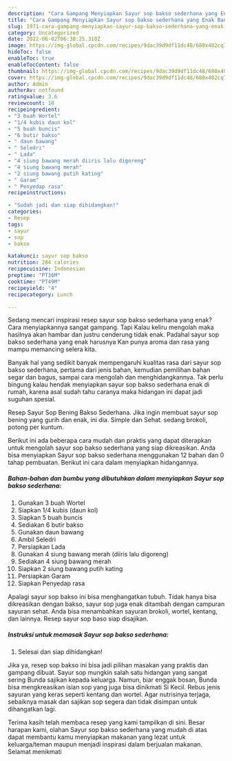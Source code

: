 ```yaml
---
description: "Cara Gampang Menyiapkan Sayur sop bakso sederhana yang Enak Banget"
title: "Cara Gampang Menyiapkan Sayur sop bakso sederhana yang Enak Banget"
slug: 1971-cara-gampang-menyiapkan-sayur-sop-bakso-sederhana-yang-enak-banget
category: Uncategorized
date: 2022-06-02T06:38:25.310Z
image: https://img-global.cpcdn.com/recipes/9dac39d9df11dc48/680x482cq70/sayur-sop-bakso-sederhana-foto-resep-utama.jpg
hideToc: false
enableToc: true
enableTocContent: false
thumbnail: https://img-global.cpcdn.com/recipes/9dac39d9df11dc48/680x482cq70/sayur-sop-bakso-sederhana-foto-resep-utama.jpg
cover: https://img-global.cpcdn.com/recipes/9dac39d9df11dc48/680x482cq70/sayur-sop-bakso-sederhana-foto-resep-utama.jpg
author: Admin
authorAv: notfound
ratingvalue: 3.6
reviewcount: 18
recipeingredient:
- "3 buah Wortel"
- "1/4 kubis daun kol"
- "5 buah buncis"
- "6 butir bakso"
- " daun bawang"
- " Seledri"
- " Lada"
- "4 siung bawang merah diiris lalu digoreng"
- "4 siung bawang merah"
- "2 siung bawang putih kating"
- " Garam"
- " Penyedap rasa"
recipeinstructions:

- "Sudah jadi dan siap dihidangkan!"
categories:
- Resep
tags:
- sayur
- sop
- bakso

katakunci: sayur sop bakso 
nutrition: 284 calories
recipecuisine: Indonesian
preptime: "PT36M"
cooktime: "PT49M"
recipeyield: "4"
recipecategory: Lunch

---
```



Sedang mencari inspirasi resep sayur sop bakso sederhana yang enak? Cara menyiapkannya sangat gampang. Tapi Kalau keliru mengolah maka hasilnya akan hambar dan justru cenderung tidak enak. Padahal sayur sop bakso sederhana yang enak harusnya Kan punya aroma dan rasa yang mampu memancing selera kita.


Banyak hal yang sedikit banyak mempengaruhi kualitas rasa dari sayur sop bakso sederhana, pertama dari jenis bahan, kemudian pemilihan bahan segar dan bagus, sampai cara mengolah dan menghidangkannya. Tak perlu bingung kalau hendak menyiapkan sayur sop bakso sederhana enak di rumah, karena asal sudah tahu caranya maka hidangan ini dapat jadi suguhan spesial.

Resep Sayur Sop Bening Bakso Sederhana. Jika ingin membuat sayur sop bening yang gurih dan enak, ini dia. Simple dan Sehat. sedang brokoli, potong per kuntum.


Berikut ini ada beberapa cara mudah dan praktis yang dapat diterapkan untuk mengolah sayur sop bakso sederhana yang siap dikreasikan. Anda bisa menyiapkan Sayur sop bakso sederhana menggunakan 12 bahan dan 0 tahap pembuatan. Berikut ini cara dalam menyiapkan hidangannya.

<!--inarticleads1-->

##### Bahan-bahan dan bumbu yang dibutuhkan dalam menyiapkan Sayur sop bakso sederhana:

1. Gunakan 3 buah Wortel
1. Siapkan 1/4 kubis (daun kol)
1. Siapkan 5 buah buncis
1. Sediakan 6 butir bakso
1. Gunakan  daun bawang
1. Ambil  Seledri
1. Persiapkan  Lada
1. Gunakan 4 siung bawang merah (diiris lalu digoreng)
1. Sediakan 4 siung bawang merah
1. Siapkan 2 siung bawang putih kating
1. Persiapkan  Garam
1. Siapkan  Penyedap rasa


Apalagi sayur sop bakso ini bisa menghangatkan tubuh. Tidak hanya bisa dikreasikan dengan bakso, sayur sop juga enak ditambah dengan campuran sayuran sehat. Anda bisa menambahkan sayuran brokoli, wortel, kentang, dan lainnya. Resep sayur sop baso siap disajikan. 

<!--inarticleads2-->

##### Instruksi untuk memasak Sayur sop bakso sederhana:


1. Selesai dan siap dihidangkan!

Jika ya, resep sop bakso ini bisa jadi pilihan masakan yang praktis dan gampang dibuat. Sayur sop mungkin salah satu hidangan yang sangat sering Bunda sajikan kepada keluarga. Namun, biar enggak bosan, Bunda bisa mengkreasikan isian sop yang juga bisa dinikmati Si Kecil. Rebus jenis sayuran yang keras seperti kentang dan wortel. Agar nutrisinya terjaga, sebaiknya masak dan sajikan sop segera dan tidak disimpan untuk dihangatkan lagi. 

Terima kasih telah membaca resep yang kami tampilkan di sini. Besar harapan kami, olahan Sayur sop bakso sederhana yang mudah di atas dapat membantu kamu menyiapkan makanan yang lezat untuk keluarga/teman maupun menjadi inspirasi dalam berjualan makanan. Selamat menikmati

